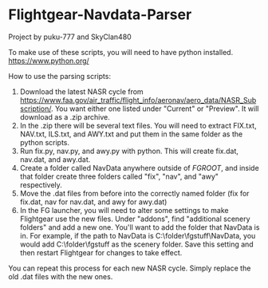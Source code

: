# Flightgear-Navdata-Parser
Project by puku-777 and SkyClan480

To make use of these scripts, you will need to have python installed. https://www.python.org/

How to use the parsing scripts:

1. Download the latest NASR cycle from https://www.faa.gov/air_traffic/flight_info/aeronav/aero_data/NASR_Subscription/. You want either one listed under "Current" or "Preview". It will download as a .zip archive.
2. In the .zip there will be several text files. You will need to extract FIX.txt, NAV.txt, ILS.txt, and AWY.txt and put them in the same folder as the python scripts.
3. Run fix.py, nav.py, and awy.py with python. This will create fix.dat, nav.dat, and awy.dat.
4. Create a folder called NavData anywhere outside of $FGROOT$, and inside that folder create three folders called "fix", "nav", and "awy" respectively.
5. Move the .dat files from before into the correctly named folder (fix for fix.dat, nav for nav.dat, and awy for awy.dat)
6. In the FG launcher, you will need to alter some settings to make Flightgear use the new files. Under "addons", find "additional scenery folders" and add a new one. You'll want to add the folder that NavData is in. For example, if the path to NavData is C:\folder\fgstuff\NavData, you would add C:\folder\fgstuff as the scenery folder. Save this setting and then restart Flightgear for changes to take effect.

You can repeat this process for each new NASR cycle. Simply replace the old .dat files with the new ones.
